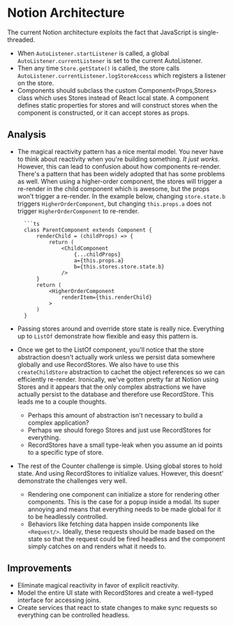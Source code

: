 # Notion Architecture

The current Notion architecture exploits the fact that JavaScript is single-threaded.
- When `AutoListener.startListener` is called, a global `AutoListener.currentListener` is set to the current AutoListener.
- Then any time `Store.getState()` is called, the store calls `AutoListener.currentListener.logStoreAccess` which registers a listener on the store.
- Components should subclass the custom Component<Props,Stores> class which uses Stores instead of React local state. A component defines static properties for stores and will construct stores when the component is constructed, or it can accept stores as props.

## Analysis

- The magical reactivity pattern has a nice mental model. You never have to think about reactivity when you're building something. *It just works*. However, this can lead to confusion about how components re-render. There's a pattern that has been widely adopted that has some problems as well. When using a higher-order component, the stores will trigger a re-render in the child component which is awesome, but the props won't trigger a re-render. In the example below, changing `store.state.b` triggers `HigherOrderComponent`, but changing `this.props.a` does not trigger `HigherOrderComponent` to re-render.

		```ts
		class ParentComponent extends Component {
			renderChild = (childProps) => {
				return (
					<ChildComponent
						{...childProps}
						a={this.props.a}
						b={this.stores.store.state.b}
					/>
			}
			return (
				<HigherOrderComponent
					renderItem={this.renderChild}
				>
			)
		}

- Passing stores around and override store state is really nice. Everything up to `ListOf` demonstrate how flexible and easy this pattern is.

- Once we get to the ListOf component, you'll notice that the store abstraction doesn't actually work unless we persist data somewhere globally and use RecordStores. We also have to use this `createChildStore` abstraction to cachet the object references so we can efficiently re-render. Ironically, we've gotten pretty far at Notion using Stores and it appears that the only complex abstractions we have actually persist to the database and therefore use RecordStore. This leads me to a couple thoughts.
	- Perhaps this amount of abstraction isn't necessary to build a complex application?
	- Perhaps we should forego Stores and just use RecordStores for everything.
	- RecordStores have a small type-leak when you assume an id points to a specific type of store.

- The rest of the Counter challenge is simple. Using global stores to hold state. And using RecordStores to initialize values. However, this doesnt' demonstrate the challenges very well.
	- Rendering one component can initialize a store for rendering other components. This is the case for a popup inside a modal. Its super annoying and means that everything needs to be made global for it to be headlessly controlled.
	- Behaviors like fetching data happen inside components like `<Request/>`. Ideally, these requests should be made based on the state so that the request could be fired headless and the component simply catches on and renders what it needs to.

## Improvements

- Eliminate magical reactivity in favor of explicit reactivity.
- Model the entire UI state with RecordStores and create a well-typed interface for accessing joins.
- Create services that react to state changes to make sync requests so everything can be controlled headless.